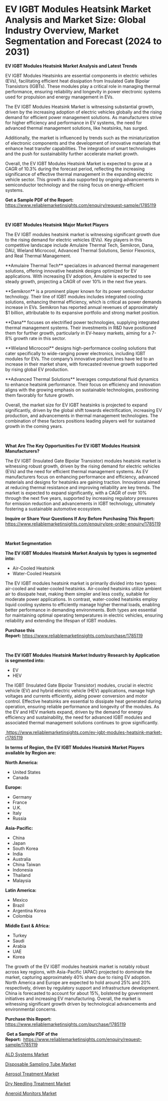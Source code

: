 <p><h1>EV IGBT Modules Heatsink Market Analysis and Market Size: Global Industry Overview, Market Segmentation and Forecast (2024 to 2031)</h1></p><p><strong>EV IGBT Modules Heatsink Market Analysis and Latest Trends</strong></p>
<p><p>EV IGBT Modules Heatsinks are essential components in electric vehicles (EVs), facilitating efficient heat dissipation from Insulated Gate Bipolar Transistors (IGBTs). These modules play a critical role in managing thermal performance, ensuring reliability and longevity in power electronic systems used for propulsion and energy management in EVs.</p><p>The EV IGBT Modules Heatsink Market is witnessing substantial growth, driven by the increasing adoption of electric vehicles globally and the rising demand for efficient power management solutions. As manufacturers strive for higher efficiency and performance in EV systems, the need for advanced thermal management solutions, like heatsinks, has surged. </p><p>Additionally, the market is influenced by trends such as the miniaturization of electronic components and the development of innovative materials that enhance heat transfer capabilities. The integration of smart technologies and the push for sustainability further accelerate market growth.</p><p>Overall, the EV IGBT Modules Heatsink Market is expected to grow at a CAGR of 10.3% during the forecast period, reflecting the increasing significance of effective thermal management in the expanding electric vehicle sector. This growth is also supported by ongoing advancements in semiconductor technology and the rising focus on energy-efficient systems.</p></p>
<p><strong>Get a Sample PDF of the Report:&nbsp;</strong> <a href="https://www.reliablemarketinsights.com/enquiry/request-sample/1785119?utm_campaign=1282&utm_medium=2&utm_source=Github&utm_content=ia&utm_term=08102024&utm_id=ev-igbt-modules-heatsink">https://www.reliablemarketinsights.com/enquiry/request-sample/1785119</a></p>
<p>&nbsp;</p>
<p><strong>EV IGBT Modules Heatsink Major Market Players</strong></p>
<p><p>The EV IGBT modules heatsink market is witnessing significant growth due to the rising demand for electric vehicles (EVs). Key players in this competitive landscape include Amulaire Thermal Tech, Semikron, Dana, DAU, Wieland Microcool, Advanced Thermal Solutions, Senior Flexonics, and Real Thermal Management.</p><p>**Amulaire Thermal Tech** specializes in advanced thermal management solutions, offering innovative heatsink designs optimized for EV applications. With increasing EV adoption, Amulaire is expected to see steady growth, projecting a CAGR of over 10% in the next five years.</p><p>**Semikron** is a prominent player known for its power semiconductor technology. Their line of IGBT modules includes integrated cooling solutions, enhancing thermal efficiency, which is critical as power demands increase in EVs. Semikron has reported annual revenues of approximately $1 billion, attributable to its expansive portfolio and strong market position.</p><p>**Dana** focuses on electrified power technologies, supplying integrated thermal management systems. Their investments in R&D have positioned them for further growth, particularly in EV-heavy markets, aiming for a 7-8% growth rate in this sector.</p><p>**Wieland Microcool** designs high-performance cooling solutions that cater specifically to wide-ranging power electronics, including IGBT modules for EVs. The company’s innovative product lines have led to an increase in their market share, with forecasted revenue growth supported by rising global EV production.</p><p>**Advanced Thermal Solutions** leverages computational fluid dynamics to enhance heatsink performance. Their focus on efficiency and innovation aligns with the growing emphasis on sustainable technologies, positioning them favorably for future growth.</p><p>Overall, the market size for EV IGBT heatsinks is projected to expand significantly, driven by the global shift towards electrification, increasing EV production, and advancements in thermal management technologies. The combination of these factors positions leading players well for sustained growth in the coming years.</p></p>
<p>&nbsp;</p>
<p><strong>What Are The Key Opportunities For EV IGBT Modules Heatsink Manufacturers?</strong></p>
<p><p>The EV IGBT (Insulated Gate Bipolar Transistor) modules heatsink market is witnessing robust growth, driven by the rising demand for electric vehicles (EVs) and the need for efficient thermal management systems. As EV manufacturers focus on enhancing performance and efficiency, advanced materials and designs for heatsinks are gaining traction. Innovations aimed at reducing thermal resistance and improving reliability are key trends. The market is expected to expand significantly, with a CAGR of over 10% through the next five years, supported by increasing regulatory pressures for emission reduction and advancements in IGBT technology, ultimately fostering a sustainable automotive ecosystem.</p></p>
<p><strong>Inquire or Share Your Questions If Any Before Purchasing This Report:</strong> <a href="https://www.reliablemarketinsights.com/enquiry/pre-order-enquiry/1785119?utm_campaign=1282&utm_medium=2&utm_source=Github&utm_content=ia&utm_term=08102024&utm_id=ev-igbt-modules-heatsink">https://www.reliablemarketinsights.com/enquiry/pre-order-enquiry/1785119</a></p>
<p>&nbsp;</p>
<p><strong>Market Segmentation</strong></p>
<p><strong>The EV IGBT Modules Heatsink Market Analysis by types is segmented into:</strong></p>
<p><ul><li>Air-Cooled Heatsink</li><li>Water-Cooled Heatsink</li></ul></p>
<p><p>The EV IGBT modules heatsink market is primarily divided into two types: air-cooled and water-cooled heatsinks. Air-cooled heatsinks utilize ambient air to dissipate heat, making them simpler and less costly, suitable for moderate power applications. In contrast, water-cooled heatsinks employ liquid cooling systems to efficiently manage higher thermal loads, enabling better performance in demanding environments. Both types are essential for maintaining optimal operating temperatures in electric vehicles, ensuring reliability and extending the lifespan of IGBT modules.</p></p>
<p><strong>Purchase this Report:&nbsp;</strong><a href="https://www.reliablemarketinsights.com/purchase/1785119?utm_campaign=1282&utm_medium=2&utm_source=Github&utm_content=ia&utm_term=08102024&utm_id=ev-igbt-modules-heatsink">https://www.reliablemarketinsights.com/purchase/1785119</a></p>
<p>&nbsp;</p>
<p><strong>The EV IGBT Modules Heatsink Market Industry Research by Application is segmented into:</strong></p>
<p><ul><li>EV</li><li>HEV</li></ul></p>
<p><p>The IGBT (Insulated Gate Bipolar Transistor) modules, crucial in electric vehicle (EV) and hybrid electric vehicle (HEV) applications, manage high voltages and currents efficiently, aiding power conversion and motor control. Effective heatsinks are essential to dissipate heat generated during operation, ensuring reliable performance and longevity of the modules. As the EV and HEV markets expand, driven by the demand for energy efficiency and sustainability, the need for advanced IGBT modules and associated thermal management solutions continues to grow significantly.</p></p>
<p><a href="https://www.reliablemarketinsights.com/ev-igbt-modules-heatsink-market-r1785119?utm_campaign=1282&utm_medium=2&utm_source=Github&utm_content=ia&utm_term=08102024&utm_id=ev-igbt-modules-heatsink">&nbsp;https://www.reliablemarketinsights.com/ev-igbt-modules-heatsink-market-r1785119</a></p>
<p><strong>In terms of Region, the EV IGBT Modules Heatsink Market Players available by Region are:</strong></p>
<p>
    <p> <strong> North America: </strong>
        <ul>
            <li>United States</li>
            <li>Canada</li>
        </ul>
        </p> 
    <p> <strong> Europe: </strong>
        <ul>
            <li>Germany</li>
            <li>France</li>
            <li>U.K.</li>
            <li>Italy</li>
            <li>Russia</li>
        </ul>
        </p> 
    <p> <strong> Asia-Pacific: </strong>
        <ul>
            <li>China</li>
            <li>Japan</li>
            <li>South Korea</li>
            <li>India</li>
            <li>Australia</li>
            <li>China Taiwan</li>
            <li>Indonesia</li>
            <li>Thailand</li>
            <li>Malaysia</li>
        </ul>
        </p> 
    <p> <strong> Latin America: </strong>
        <ul>
            <li>Mexico</li>
            <li>Brazil</li>
            <li>Argentina Korea</li>
            <li>Colombia</li>
        </ul>
        </p> 
    <p> <strong> Middle East & Africa: </strong>
        <ul>
            <li>Turkey</li>
            <li>Saudi</li>
            <li>Arabia</li>
            <li>UAE</li>
            <li>Korea</li>
        </ul>
    </p>
    </p>
<p><p>The growth of the EV IGBT modules heatsink market is notably robust across key regions, with Asia-Pacific (APAC) projected to dominate the market, capturing approximately 40% share due to rising EV adoption. North America and Europe are expected to hold around 25% and 20% respectively, driven by regulatory support and infrastructure development. China is forecasted to account for about 15%, bolstered by government initiatives and increasing EV manufacturing. Overall, the market is witnessing significant growth driven by technological advancements and environmental concerns.</p></p>
<p><strong>Purchase this Report: </strong><a href="https://www.reliablemarketinsights.com/purchase/1785119?utm_campaign=1282&utm_medium=2&utm_source=Github&utm_content=ia&utm_term=08102024&utm_id=ev-igbt-modules-heatsink">https://www.reliablemarketinsights.com/purchase/1785119</a></p>
<p>&nbsp;<strong>Get a Sample PDF of the Report:&nbsp;&nbsp;</strong><a href="https://www.reliablemarketinsights.com/enquiry/request-sample/1785119?utm_campaign=1282&utm_medium=2&utm_source=Github&utm_content=ia&utm_term=08102024&utm_id=ev-igbt-modules-heatsink">https://www.reliablemarketinsights.com/enquiry/request-sample/1785119</a></p>
<p><strong></strong></p>
<p><p><a href="https://www.linkedin.com/pulse/ald-systems-industry-insights-report-analyzing-market-trends-b6t0f?utm_campaign=1282&utm_medium=2&utm_source=Github&utm_content=ia&utm_term=08102024&utm_id=ev-igbt-modules-heatsink">ALD Systems Market</a></p><p><a href="https://www.linkedin.com/pulse/disposable-sampling-tube-market-outlook-complete-industry-l8zwe?utm_campaign=1282&utm_medium=2&utm_source=Github&utm_content=ia&utm_term=08102024&utm_id=ev-igbt-modules-heatsink">Disposable Sampling Tube Market</a></p><p><a href="https://www.linkedin.com/pulse/emerging-aerosol-treatment-market-opportunities-analysis-xvdde?utm_campaign=1282&utm_medium=2&utm_source=Github&utm_content=ia&utm_term=08102024&utm_id=ev-igbt-modules-heatsink">Aerosol Treatment Market</a></p><p><a href="https://www.linkedin.com/pulse/insights-dry-needling-treatment-market-size-which-expanding-eedte?utm_campaign=1282&utm_medium=2&utm_source=Github&utm_content=ia&utm_term=08102024&utm_id=ev-igbt-modules-heatsink">Dry Needling Treatment Market</a></p><p><a href="https://www.linkedin.com/pulse/aneroid-monitors-market-essentials-key-players-demand-4ezue?utm_campaign=1282&utm_medium=2&utm_source=Github&utm_content=ia&utm_term=08102024&utm_id=ev-igbt-modules-heatsink">Aneroid Monitors Market</a></p></p>